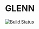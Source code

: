 # GLENN

[![Build Status](https://github.com/ProfLeao/GLENN.jl/actions/workflows/CI.yml/badge.svg?branch=main)](https://github.com/ProfLeao/GLENN.jl/actions/workflows/CI.yml?query=branch%3Amain)
